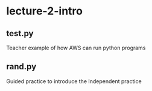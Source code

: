 # lecture-2-intro
## test.py
Teacher example of how AWS can run python programs

## rand.py
Guided practice to introduce the Independent practice